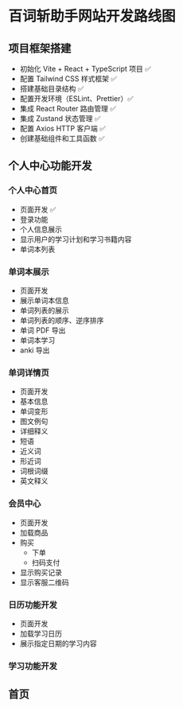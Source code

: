 # 百词斩助手网站开发路线图

## 项目框架搭建
- 初始化 Vite + React + TypeScript 项目 ✅
- 配置 Tailwind CSS 样式框架 ✅
- 搭建基础目录结构 ✅
- 配置开发环境（ESLint、Prettier）✅
- 集成 React Router 路由管理 ✅
- 集成 Zustand 状态管理 ✅
- 配置 Axios HTTP 客户端 ✅
- 创建基础组件和工具函数 ✅

## 个人中心功能开发
### 个人中心首页
- 页面开发 ✅
- 登录功能
- 个人信息展示
- 显示用户的学习计划和学习书籍内容
- 单词本列表

### 单词本展示
- 页面开发
- 展示单词本信息
- 单词列表的展示
- 单词列表的顺序、逆序排序
- 单词 PDF 导出
- 单词本学习
- anki 导出

### 单词详情页
- 页面开发
- 基本信息
- 单词变形
- 图文例句
- 详细释义
- 短语
- 近义词
- 形近词
- 词根词缀
- 英文释义

### 会员中心
- 页面开发
- 加载商品
- 购买
    - 下单
    - 扫码支付
- 显示购买记录
- 显示客服二维码

### 日历功能开发
- 页面开发
- 加载学习日历
- 展示指定日期的学习内容

### 学习功能开发

## 首页
